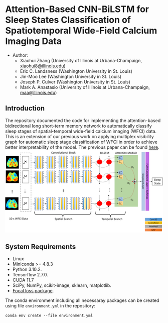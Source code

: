 # Attention-Based CNN-BiLSTM for Sleep States Classification of Spatiotemporal Wide-Field Calcium Imaging Data
- Author:
  - Xiaohui Zhang (University of Illinois at Urbana-Champaign, xiaohui8@illinois.edu)
  - Eric C. Landsness (Washington University in St. Louis)
  - Jin-Moo Lee (Washington University in St. Louis)
  - Joseph P. Culver (Washington University in St. Louis)
  - Mark A. Anastasio (University of Illinois at Urbana-Champaign, maa@illinois.edu)  
## Introduction
The repository documented the code for implementing the attention-based bidirectional long short-term memory network to automatically classify sleep stages of spatial-temporal wide-field calcium imaging (WFCI) data. This is an extension of our previous work on applying multiplex visibility graph for automatic sleep stage classification of WFCI in order to achieve better interpretability of the model. The previous paper can be found [here](https://doi.org/10.1016/j.jneumeth.2021.109421).
![fig1](Figure1.png)
## System Requirements
- Linux
- Miniconda >= 4.8.3
- Python 3.10.2. 
- Tensorflow 2.7.0.
- CUDA 11.7
- SciPy, NumPy, scikit-image, sklearn, matplotlib.
- [Focal loss package](https://github.com/artemmavrin/focal-loss).

The conda environment including all necessaray packages can be created using file `environment.yml` in the repository:
```
conda env create --file environment.yml
```
